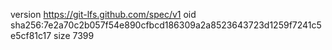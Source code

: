 version https://git-lfs.github.com/spec/v1
oid sha256:7e2a70c2b057f54e890cfbcd186309a2a8523643723d1259f7241c5e5cf81c17
size 7399
